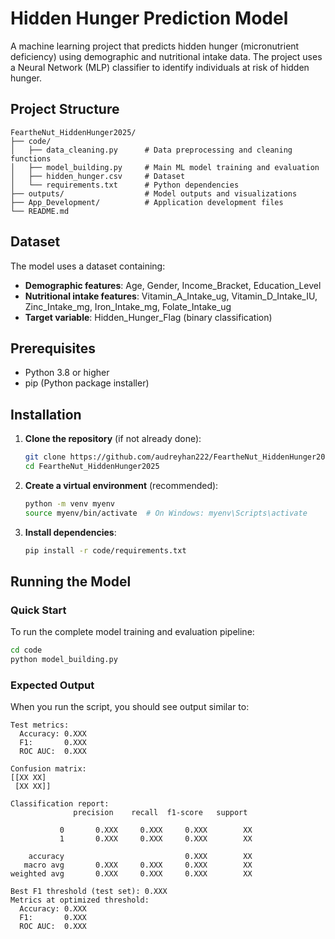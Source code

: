 # Hidden Hunger Prediction Model

A machine learning project that predicts hidden hunger (micronutrient deficiency) using demographic and nutritional intake data. The project uses a Neural Network (MLP) classifier to identify individuals at risk of hidden hunger.

## Project Structure

```
FeartheNut_HiddenHunger2025/
├── code/
│   ├── data_cleaning.py      # Data preprocessing and cleaning functions
│   ├── model_building.py     # Main ML model training and evaluation
│   ├── hidden_hunger.csv     # Dataset
│   └── requirements.txt      # Python dependencies
├── outputs/                  # Model outputs and visualizations
├── App_Development/          # Application development files
└── README.md
```

## Dataset

The model uses a dataset containing:
- **Demographic features**: Age, Gender, Income_Bracket, Education_Level
- **Nutritional intake features**: Vitamin_A_Intake_ug, Vitamin_D_Intake_IU, Zinc_Intake_mg, Iron_Intake_mg, Folate_Intake_ug
- **Target variable**: Hidden_Hunger_Flag (binary classification)

## Prerequisites

- Python 3.8 or higher
- pip (Python package installer)

## Installation

1. **Clone the repository** (if not already done):
   ```bash
   git clone https://github.com/audreyhan222/FeartheNut_HiddenHunger2025.git
   cd FeartheNut_HiddenHunger2025
   ```

2. **Create a virtual environment** (recommended):
   ```bash
   python -m venv myenv
   source myenv/bin/activate  # On Windows: myenv\Scripts\activate
   ```

3. **Install dependencies**:
   ```bash
   pip install -r code/requirements.txt
   ```

## Running the Model

### Quick Start

To run the complete model training and evaluation pipeline:

```bash
cd code
python model_building.py
```

### Expected Output

When you run the script, you should see output similar to:

```
Test metrics:
  Accuracy: 0.XXX
  F1:       0.XXX
  ROC AUC:  0.XXX

Confusion matrix:
[[XX XX]
 [XX XX]]

Classification report:
              precision    recall  f1-score   support

           0       0.XXX     0.XXX     0.XXX        XX
           1       0.XXX     0.XXX     0.XXX        XX

    accuracy                           0.XXX        XX
   macro avg       0.XXX     0.XXX     0.XXX        XX
weighted avg       0.XXX     0.XXX     0.XXX        XX

Best F1 threshold (test set): 0.XXX
Metrics at optimized threshold:
  Accuracy: 0.XXX
  F1:       0.XXX
  ROC AUC:  0.XXX
```
